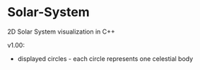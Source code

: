 # Solar-System
2D Solar System visualization in C++

v1.00:
- displayed circles - each circle represents one celestial body
